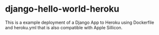 # django-hello-world-heroku

This is a example deployment of a Django App to Heroku using Dockerfile and heroku.yml that is also compatible with Apple Sillicon.
